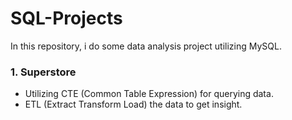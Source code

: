 # SQL-Projects
In this repository, i do some data analysis project utilizing MySQL. 
### **1. Superstore** <br>
- Utilizing CTE (Common Table Expression) for querying data. 
- ETL (Extract Transform Load) the data to get insight.
